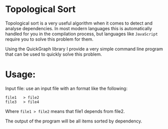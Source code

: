 ﻿Topological Sort
================

Topological sort is a very useful algorithm when it comes to detect and analyse dependencies.
In most modern languages this is automatically handled for you in the compilation process, but
languages like `JavaScript` require you to solve this problem for them.

Using the QuickGraph library I provide a very simple command line program that can be used to quickly solve this problem.

Usage:
=====

Input file: use an input file with an format like the following:

    file1   > file2
    file3   > file4
    
Where `file1 > file2` means that file1 depends from file2.

The output of the program will be all items sorted by dependency.